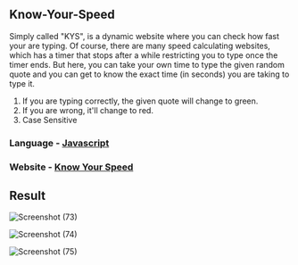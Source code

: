 ## Know-Your-Speed

Simply called "KYS", is a dynamic website where you can check how fast your are typing. Of course, there are many speed calculating websites, which has a timer that stops after a while restricting you to type once the timer ends. But here, you can take your own time to type the given random quote and you can get to know the exact time (in seconds) you are taking to type it.

1. If you are typing correctly, the given quote will change to green.
2. If you are wrong, it'll change to red.
3. Case Sensitive

 ### Language - [Javascript](https://www.javascript.com/)

### Website - [Know Your Speed](https://kysaravinth.netlify.app/)

## Result

![Screenshot (73)](https://user-images.githubusercontent.com/79074310/126797505-870e4e74-767d-4713-beb9-2fa10374f859.png)

![Screenshot (74)](https://user-images.githubusercontent.com/79074310/126797526-72455f76-d6fc-4146-bfb8-2dcdf7cd6eed.png)

![Screenshot (75)](https://user-images.githubusercontent.com/79074310/126797543-c43b31d3-93fd-4159-a102-2b687cf68e3b.png)
